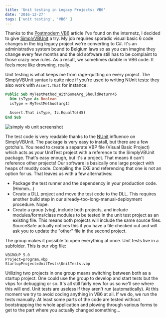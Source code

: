 ```yaml
---
title: 'Unit testing in Legacy Projects: VB6'
date: '2016-12-27'
tags: ['unit testing', 'VB6' ]
---
```


Thanks to the [Postmodern VB6](https://ihadthisideaonce.com/2015/05/13/postmodern-vb6-a-quick-start-with-simplyvbunit/) article I've found on the internetz, I decided to give [SimplyVBUnit](simplyvbunit.sourceforge.net) a try. My job requires sporadic visual basic 6 code changes in the big legacy project we're converting to C#. It's an administrative system bound to Belgium laws so as you can imagine they change every few months and the old software still has to be complaint to those crazy new rules. As a result, we sometimes dabble in VB6 code. It feels more like drowning, really. 

Unit testing is what keeps me from rage-quitting on every project. The SimplyVBUnit syntax is quite nice if you're used to writing NUnit tests: they also work with `Assert.That` for instance:

```vb
Public Sub MyTestMethod_WithSomeArg_ShouldReturn45
  Dim isType As Boolean
  isType = MyTestMethod(arg1)

  Assert.That isType, Iz.EqualTo(45)
End Sub
```

![simply vb unit screenshot](/img/simplyvbunit.png)


The test code is very readable thanks to the [NUnit](https://nunit.org/index.php?p=documentation) influence on SimplyVBUnit. The package is very easy to install, but there are a few gotcha's. 
You need to create a separate VBP file (Visual Basic Project) which acts as your UnitTest project with a reference to the SimplyVBUnit package. That's easy enough, but it's a project. That means it can't reference other projects! Our software is basically one large project with heaps of muddy code. Compiling the EXE and referencing that one is not an option for us. That leaves us with a few alternatives:

- Package the test runner and the dependency in your production code. (Hmmm...)
- Create a DLL project and move the test code to the DLL. This requires another build step in our already-too-long-manual-deployment procedure. Nope.
- Create a group (vbg), include both projects, and include modules/forms/class modules to be tested in the unit test project as an existing file. This means both projects will include the same source files. SourceSafe actually notices this if you have a file checked out and will ask you to update the "other" file in the second project. 

The group makes it possible to open everything at once. Unit tests live in a subfolder. This is our vbg file:

```
VBGROUP 5.0
Project=program.vbp
StartupProject=UnitTests\UnitTests.vbp
```

Utilizing two projects in one group means switching between both as a startup project. One could use the group to develop and start tests but the vbps for debugging or so. It's all still fairly new for us so we'll see where this will end. 
Unit tests are useless if they aren't run (automatically). At this moment we try to avoid coding anything in VB6 at all. If we do, we run the tests manually. At least some parts of the code are tested without bootstrapping the whole application and plowing through various forms to get to the part where you actually changed something... 

